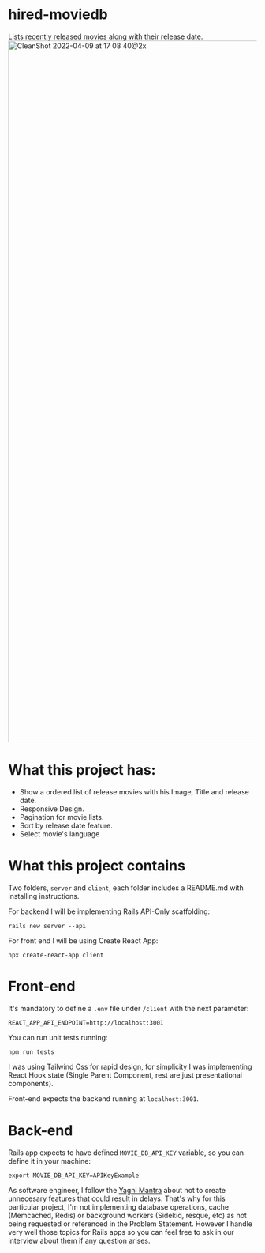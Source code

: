 # hired-moviedb
Lists recently released movies along with their release date.
<img width="1420" alt="CleanShot 2022-04-09 at 17 08 40@2x" src="https://user-images.githubusercontent.com/11139209/162591743-cda9ab43-4198-4f30-9b4b-295f7c54e6f1.png">

# What this project has:
- Show a ordered list of release movies with his Image, Title and release date.
- Responsive Design.
- Pagination for movie lists.
- Sort by release date feature.
- Select movie's language

# What this project contains
Two folders, `server` and `client`, each folder includes a README.md with installing instructions.

For backend I will be implementing Rails API-Only scaffolding:
```
rails new server --api
```
For front end I will be using Create React App:
```
npx create-react-app client
```

# Front-end

It's mandatory to define a `.env` file under `/client` with the next parameter:

```
REACT_APP_API_ENDPOINT=http://localhost:3001
```
You can run unit tests running:
```
npm run tests
```
I was using Tailwind Css for rapid design, for simplicity I was implementing React Hook state (Single Parent Component, rest are just presentational components).

Front-end expects the backend running at `localhost:3001`.

# Back-end
Rails app expects to have defined `MOVIE_DB_API_KEY` variable, so you can define it in your machine:
```
export MOVIE_DB_API_KEY=APIKeyExample
```

As software engineer, I follow the [Yagni Mantra](https://martinfowler.com/bliki/Yagni.html#:~:text=Yagni%20originally%20is%20an%20acronym,'t%20gonna%20need%20it%22.) about not to create unnecesary features that could result in delays. That's why for this particular project, I'm not implementing database operations, cache (Memcached, Redis) or background workers (Sidekiq, resque, etc) as not being requested or referenced in the Problem Statement. However I handle very well those topics for Rails apps so you can feel free to ask in our interview about them if any question arises.
